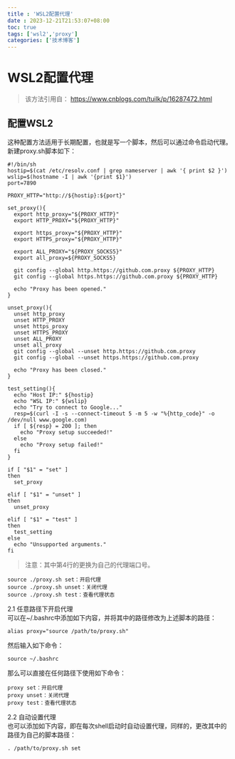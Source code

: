 ```yaml
---
title : 'WSL2配置代理'
date : 2023-12-21T21:53:07+08:00
toc: true
tags: ['wsl2','proxy']
categories: ['技术博客']
---
```

# WSL2配置代理

>该方法引用自： https://www.cnblogs.com/tuilk/p/16287472.html 

## 配置WSL2
这种配置方法适用于长期配置，也就是写一个脚本，然后可以通过命令启动代理。新建proxy.sh脚本如下：

```shell
#!/bin/sh
hostip=$(cat /etc/resolv.conf | grep nameserver | awk '{ print $2 }')
wslip=$(hostname -I | awk '{print $1}')
port=7890
 
PROXY_HTTP="http://${hostip}:${port}"
 
set_proxy(){
  export http_proxy="${PROXY_HTTP}"
  export HTTP_PROXY="${PROXY_HTTP}"
 
  export https_proxy="${PROXY_HTTP}"
  export HTTPS_proxy="${PROXY_HTTP}"
 
  export ALL_PROXY="${PROXY_SOCKS5}"
  export all_proxy=${PROXY_SOCKS5}
 
  git config --global http.https://github.com.proxy ${PROXY_HTTP}
  git config --global https.https://github.com.proxy ${PROXY_HTTP}
 
  echo "Proxy has been opened."
}
 
unset_proxy(){
  unset http_proxy
  unset HTTP_PROXY
  unset https_proxy
  unset HTTPS_PROXY
  unset ALL_PROXY
  unset all_proxy
  git config --global --unset http.https://github.com.proxy
  git config --global --unset https.https://github.com.proxy
 
  echo "Proxy has been closed."
}
 
test_setting(){
  echo "Host IP:" ${hostip}
  echo "WSL IP:" ${wslip}
  echo "Try to connect to Google..."
  resp=$(curl -I -s --connect-timeout 5 -m 5 -w "%{http_code}" -o /dev/null www.google.com)
  if [ ${resp} = 200 ]; then
    echo "Proxy setup succeeded!"
  else
    echo "Proxy setup failed!"
  fi
}
 
if [ "$1" = "set" ]
then
  set_proxy
 
elif [ "$1" = "unset" ]
then
  unset_proxy
 
elif [ "$1" = "test" ]
then
  test_setting
else
  echo "Unsupported arguments."
fi
```

>注意：其中第4行的<PORT>更换为自己的代理端口号。

```shell
source ./proxy.sh set：开启代理
source ./proxy.sh unset：关闭代理
source ./proxy.sh test：查看代理状态
```

2.1 任意路径下开启代理  
可以在~/.bashrc中添加如下内容，并将其中的路径修改为上述脚本的路径：
```shell
alias proxy="source /path/to/proxy.sh"
```
然后输入如下命令：
```shell
source ~/.bashrc
```
那么可以直接在任何路径下使用如下命令：

```shell
proxy set：开启代理
proxy unset：关闭代理
proxy test：查看代理状态
```
2.2 自动设置代理  
也可以添加如下内容，即在每次shell启动时自动设置代理，同样的，更改其中的路径为自己的脚本路径：

```shell
. /path/to/proxy.sh set
```